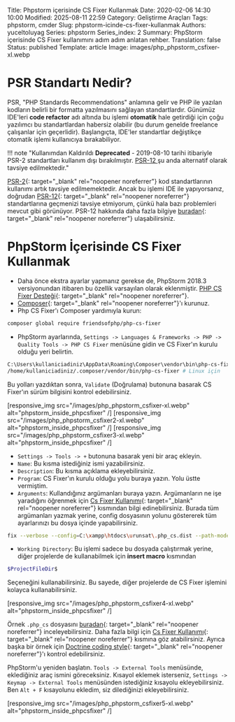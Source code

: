 Title: Phpstorm içerisinde CS Fixer Kullanmak
Date: 2020-02-06 14:30 10:00
Modified: 2025-08-11 22:59
Category: Geliştirme Araçları
Tags: phpstorm, cmder
Slug: phpstorm-icinde-cs-fixer-kullanmak
Authors: yuceltoluyag
Series: phpstorm
Series_index: 2
Summary: PhpStorm içerisinde CS Fixer kullanımını adım adım anlatan rehber.
Translation: false
Status: published
Template: article
Image: images/php_phpstorm_csfixer-xl.webp

# PSR Standartı Nedir?

PSR, "PHP Standards Recommendations" anlamına gelir ve PHP ile yazılan kodların belirli bir formatta yazılmasını sağlayan standartlardır. Günümüz IDE'leri **code refactor** adı altında bu işlemi **otomatik** hale getirdiği için çoğu yazılımcı bu standartlardan habersiz olabilir (bu durum genelde freelance çalışanlar için geçerlidir). Başlangıçta, IDE'ler standartlar değiştikçe otomatik işlemi kullanıcıya bırakabiliyor.

!!! note "Kullanımdan Kaldırıldı <b>Deprecated</b> - 2019-08-10 tarihi itibariyle PSR-2 standartları kullanım dışı bırakılmıştır. <a href="https://www.php-fig.org/psr/psr-12/" rel="noopener noreferrer" target="_blank">PSR-12 </a> şu anda alternatif olarak tavsiye edilmektedir."

[PSR-2](https://www.php-fig.org/psr/psr-2/){: target="\_blank" rel="noopener noreferrer"} kod standartlarının kullanımı artık tavsiye edilmemektedir. Ancak bu işlemi IDE ile yapıyorsanız, doğrudan [PSR-12](https://www.php-fig.org/psr/psr-12/){: target="\_blank" rel="noopener noreferrer"} standartlarına geçmenizi tavsiye etmiyorum, çünkü hala bazı problemleri mevcut gibi görünüyor. PSR-12 hakkında daha fazla bilgiye [buradan](https://github.com/FriendsOfPHP/PHP-CS-Fixer/issues/4502){: target="\_blank" rel="noopener noreferrer"} ulaşabilirsiniz.

# PhpStorm İçerisinde CS Fixer Kullanmak

- Daha önce ekstra ayarlar yapmanız gerekse de, PhpStorm 2018.3 versiyonundan itibaren bu özellik varsayılan olarak eklenmiştir. [PHP CS Fixer Desteği](https://blog.jetbrains.com/phpstorm/2018/09/phpstorm-2018-3-early-access-program-is-open/){: target="\_blank" rel="noopener noreferrer"}.
- [Composer](https://getcomposer.org/download/){: target="\_blank" rel="noopener noreferrer"}'ı kurunuz.
- Php CS Fixer'ı Composer yardımıyla kurun:

```bash
composer global require friendsofphp/php-cs-fixer
```

- PhpStorm ayarlarında, `Settings -> Languages & Frameworks -> PHP -> Quality Tools -> PHP CS Fixer` menüsüne gidin ve CS Fixer'ın kurulu olduğu yeri belirtin.

```bash
C:\Users\kullaniciadiniz\AppData\Roaming\Composer\vendor\bin\php-cs-fixer.bat # Windows için
/home/kullaniciadiniz/.composer/vendor/bin/php-cs-fixer # Linux için
```

Bu yolları yazdıktan sonra, `Validate` (Doğrulama) butonuna basarak CS Fixer'ın sürüm bilgisini kontrol edebilirsiniz.

[responsive_img src="/images/php_phpstorm_csfixer-xl.webp" alt="phpstorm_inside_phpcsfixer" /]
[responsive_img src="/images/php_phpstorm_csfixer2-xl.webp" alt="phpstorm_inside_phpcsfixer" /]
[responsive_img src="/images/php_phpstorm_csfixer3-xl.webp" alt="phpstorm_inside_phpcsfixer" /]

- `Settings -> Tools -> +` butonuna basarak yeni bir araç ekleyin.
- `Name`: Bu kısma istediğiniz ismi yazabilirsiniz.
- `Description`: Bu kısma açıklama ekleyebilirsiniz.
- `Program`: CS Fixer'ın kurulu olduğu yolu buraya yazın. Yolu üstte vermiştim.
- `Arguments`: Kullandığınız argümanları buraya yazın. Argümanların ne işe yaradığını öğrenmek için [Cs Fixer Kullanımı](https://github.com/FriendsOfPHP/PHP-CS-Fixer#usage){: target="\_blank" rel="noopener noreferrer"} kısmından bilgi edinebilirsiniz. Burada tüm argümanları yazmak yerine, config dosyasının yolunu göstererek tüm ayarlarınızı bu dosya içinde yapabilirsiniz.

```bash
fix --verbose --config=C:\xampp\htdocs\urunsat\.php_cs.dist --path-mode=intersection "$FileDir$/$FileName$"
```

- `Working Directory`: Bu işlemi sadece bu dosyada çalıştırmak yerine, diğer projelerde de kullanabilmek için **insert macro** kısmından

```bash
$ProjectFileDir$
```

Seçeneğini kullanabilirsiniz. Bu sayede, diğer projelerde de CS Fixer işlemini kolayca kullanabilirsiniz.

[responsive_img src="/images/php_phpstorm_csfixer4-xl.webp" alt="phpstorm_inside_phpcsfixer" /]

Örnek `.php_cs` dosyasını [buradan](https://github.com/FriendsOfPHP/PHP-CS-Fixer/blob/master/.php_cs.dist){: target="\_blank" rel="noopener noreferrer"} inceleyebilirsiniz. Daha fazla bilgi için [Cs Fixer Kullanımı](https://github.com/FriendsOfPHP/PHP-CS-Fixer#usage){: target="\_blank" rel="noopener noreferrer"} kısmına göz atabilirsiniz. Ayrıca başka bir örnek için [Doctrine coding style](https://gist.github.com/azdanov/8f637142115feebf4b44e11a0971e5cb){: target="\_blank" rel="noopener noreferrer"}'ı kontrol edebilirsiniz.

PhpStorm'u yeniden başlatın. `Tools -> External Tools` menüsünde, eklediğiniz araç ismini göreceksiniz. Kısayol eklemek isterseniz, `Settings -> Keymap -> External Tools` menüsünden istediğiniz kısayolu ekleyebilirsiniz. Ben `Alt + F` kısayolunu ekledim, siz dilediğinizi ekleyebilirsiniz.

[responsive_img src="/images/php_phpstorm_csfixer5-xl.webp" alt="phpstorm_inside_phpcsfixer" /]
